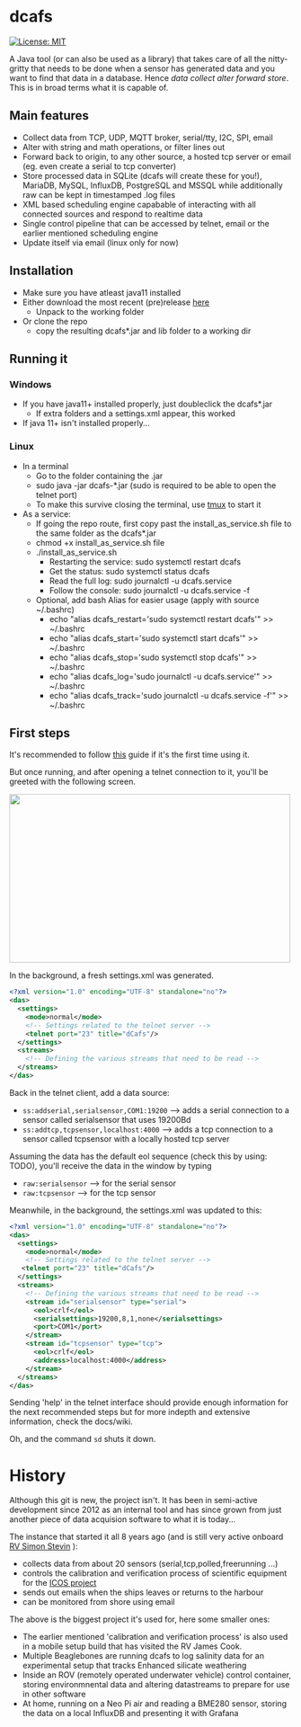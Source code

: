 dcafs
=========
[![License: MIT](https://img.shields.io/badge/License-MIT-yellow.svg)](https://opensource.org/licenses/MIT)  

A Java tool (or can also be used as a library) that takes care of all the nitty-gritty that needs to be done when a sensor has generated data and you want to find that data in a database. Hence _data collect alter forward store_. This is in broad terms what it is capable of.


## Main features
* Collect data from TCP, UDP, MQTT broker, serial/tty, I2C, SPI, email
* Alter with string and math operations, or filter lines out
* Forward back to origin, to any other source, a hosted tcp server or email (eg. even create a serial to tcp converter)
* Store processed data in SQLite (dcafs will create these for you!), MariaDB, MySQL, InfluxDB, PostgreSQL and MSSQL  while additionally raw can be kept in timestamped .log files
* XML based scheduling engine capabable of interacting with all connected sources and respond to realtime data
* Single control pipeline that can be accessed by telnet, email or the earlier mentioned scheduling engine
* Update itself via email (linux only for now)

## Installation
* Make sure you have atleast java11 installed 
* Either download the most recent (pre)release [here](https://github.com/vlizBE/dcafs/releases)
  * Unpack to the working folder  
* Or clone the repo
  * copy the resulting dcafs*.jar and lib folder to a working dir

## Running it
### Windows
* If you have java11+ installed properly, just doubleclick the dcafs*.jar
  * If extra folders and a settings.xml appear, this worked
* If java 11+ isn't installed properly...
   
### Linux
* In a terminal
  * Go to the folder containing the .jar
  * sudo java -jar dcafs-*.jar  (sudo is required to be able to open the telnet port)
  * To make this survive closing the terminal, use [tmux](https://linuxize.com/post/getting-started-with-tmux/) to start it
* As a service:
  * If going the repo route, first copy past the install_as_service.sh file to the same folder as the dcafs*.jar 
  * chmod +x install_as_service.sh file
  * ./install_as_service.sh
    * Restarting the service: sudo systemctl restart dcafs
    * Get the status: sudo systemctl status dcafs
    * Read the full log: sudo journalctl -u dcafs.service
    * Follow the console: sudo journalctl -u dcafs.service -f
   * Optional, add bash Alias for easier usage (apply with source ~/.bashrc)
     * echo "alias dcafs_restart='sudo systemctl restart dcafs'" >> ~/.bashrc
     * echo "alias dcafs_start='sudo systemctl start dcafs'" >> ~/.bashrc
     * echo "alias dcafs_stop='sudo systemctl stop dcafs'" >> ~/.bashrc
     * echo "alias dcafs_log='sudo journalctl -u dcafs.service'" >> ~/.bashrc
     * echo "alias dcafs_track='sudo journalctl -u dcafs.service -f'" >> ~/.bashrc
  
## First steps

It's recommended to follow [this](https://github.com/vlizBE/dcafs/wiki/Getting-to-know-dcafs) guide if it's the first time using it.

But once running, and after opening a telnet connection to it, you'll be greeted with the following screen.

<img src="https://user-images.githubusercontent.com/60646590/112713982-65630380-8ed8-11eb-8987-109a2a066b66.png" width="500" height="300">

In the background, a fresh settings.xml was generated.
````xml
<?xml version="1.0" encoding="UTF-8" standalone="no"?>
<das>
  <settings>
    <mode>normal</mode>
    <!-- Settings related to the telnet server -->
    <telnet port="23" title="dCafs"/>
  </settings>
  <streams>
    <!-- Defining the various streams that need to be read -->
  </streams>
</das>
````
Back in the telnet client, add a data source:
* `ss:addserial,serialsensor,COM1:19200`  --> adds a serial connection to a sensor called serialsensor that uses 19200Bd
* `ss:addtcp,tcpsensor,localhost:4000`  --> adds a tcp connection to a sensor called tcpsensor with a locally hosted tcp server

Assuming the data has the default eol sequence (check this by using: TODO), you'll receive the data in the window by typing
* `raw:serialsensor` --> for the serial sensor
* `raw:tcpsensor` --> for the tcp sensor

Meanwhile, in the background, the settings.xml was updated to this:
````xml
<?xml version="1.0" encoding="UTF-8" standalone="no"?>
<das>
  <settings>
    <mode>normal</mode>
    <!-- Settings related to the telnet server -->
   <telnet port="23" title="dCafs"/>
  </settings>
  <streams>
    <!-- Defining the various streams that need to be read -->
    <stream id="serialsensor" type="serial">
      <eol>crlf</eol>
      <serialsettings>19200,8,1,none</serialsettings>
      <port>COM1</port>
    </stream>
    <stream id="tcpsensor" type="tcp">
      <eol>crlf</eol>
      <address>localhost:4000</address>
    </stream>
  </streams>
</das>
````
Sending 'help' in the telnet interface should provide enough information for the next recommended steps but for more indepth and extensive information, check the docs/wiki.   

Oh, and the command `sd` shuts it down.

# History

Although this git is new, the project isn't. It has been in semi-active development since 2012 as an internal tool and has since grown from just another piece of data acquision software to what it is today... 

The instance that started it all 8 years ago (and is still very active onboard [RV Simon Stevin](https://www.vliz.be/en/rv-simon-stevin) ):
* collects data from about 20 sensors (serial,tcp,polled,freerunning ...)
* controls the calibration and verification process of scientific equipment for the [ICOS project](https://www.icos-belgium.be/)
* sends out emails when the ships leaves or returns to the harbour
* can be monitored from shore using email

The above is the biggest project it's used for, here some smaller ones:

* The earlier mentioned 'calibration and verification process' is also used in a mobile setup build that has visited the RV James Cook.
* Multiple Beaglebones are running dcafs to log salinity data for an experimental setup that tracks Enhanced silicate weathering
* Inside an ROV (remotely operated underwater vehicle) control container, storing environmnental data and altering datastreams to prepare for use in other software
* At home, running on a Neo Pi air and reading a BME280 sensor, storing the data on a local InfluxDB and presenting it with Grafana
